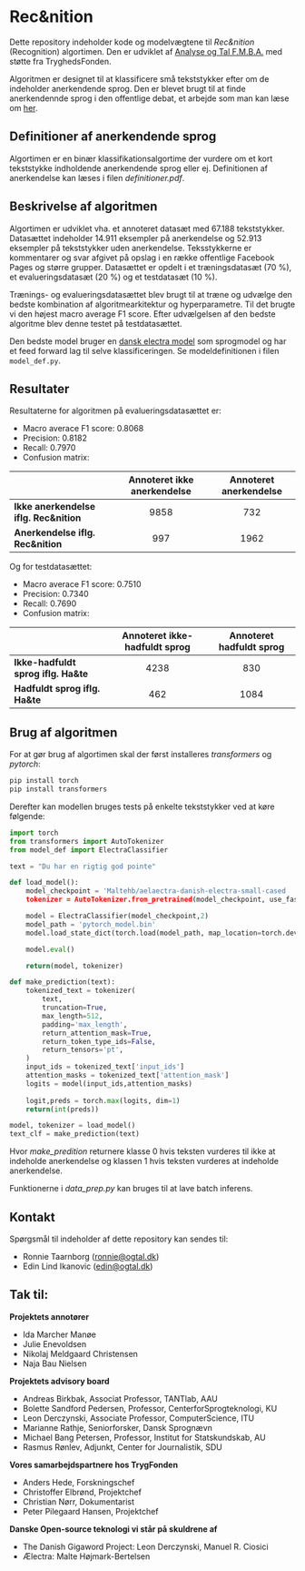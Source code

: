 # Rec&nition
Dette repository indeholder kode og modelvægtene til *Rec&nition* (Recognition) algortimen. Den er udviklet af [Analyse og Tal F.M.B.A.](www.ogtal.dk) med støtte fra TryghedsFonden. 

Algoritmen er designet til at klassificere små tekststykker efter om de indeholder anerkendende sprog. Den er blevet brugt til at finde anerkendennde sprog i den offentlige debat, et arbejde som man kan læse om [her](https://www.tryghed.dk/viden/publikationer/trivsel/anerkendelse-i-den-offentlige-debat-paa-facebook). 

## Definitioner af anerkendende sprog

Algortimen er en binær klassifikationsalgortime der vurdere om et kort tekststykke indholdende anerkendende sprog eller ej. Definitionen af anerkendelse kan læses i filen *definitioner.pdf*.

## Beskrivelse af algoritmen

Algortimen er udviklet vha. et annoteret datasæt med 67.188 tekststykker. Datasættet indeholder 14.911 eksempler på anerkendelse og 52.913 eksempler på tekststykker uden anerkendelse. Teksstykkerne er kommentarer og svar afgivet på opslag i en række offentlige Facebook Pages og større grupper. Datasættet er opdelt i et træningsdatasæt (70 %), et evalueringsdatasæt (20 %) og et testdatasæt (10 %).  

Trænings- og evalueringsdatasættet blev brugt til at træne og udvælge den bedste kombination af algoritmearkitektur og hyperparametre. Til det brugte vi den højest macro average F1 score. Efter udvælgelsen af den bedste algoritme blev denne testet på testdatasættet. 

Den bedste model bruger en [dansk electra model](https://huggingface.co/Maltehb/-l-ctra-danish-electra-small-uncased#) som sprogmodel og har et feed forward lag til selve klassificeringen. Se modeldefinitionen i filen `model_def.py`. 

## Resultater
		
Resultaterne for algoritmen på evalueringsdatasættet er: 
 - Macro averace F1 score: 0.8068
 - Precision: 0.8182 
 - Recall: 0.7970 
 - Confusion matrix:

|         | Annoteret ikke anerkendelse | Annoteret anerkendelse  |
| ------------- |:-------------:| :-----:|
| **Ikke anerkendelse iflg. Rec&nition** | 9858 | 732 |
| **Anerkendelse iflg. Rec&nition**      | 997  | 1962 |


Og for testdatasættet:
 - Macro averace F1 score: 0.7510
 - Precision: 0.7340  
 - Recall: 0.7690
 - Confusion matrix:

|         | Annoteret ikke-hadfuldt sprog | Annoteret hadfuldt sprog  |
| ------------- |:-------------:| :-----:|
| **Ikke-hadfuldt sprog iflg. Ha&te** | 4238 | 830 |
| **Hadfuldt sprog iflg. Ha&te**      | 462  | 1084 |


## Brug af algoritmen

For at gør brug af algortimen skal der først installeres *transformers* og *pytorch*:
```bash
pip install torch
pip install transformers

```

Derefter kan modellen bruges tests på enkelte tekststykker ved at køre følgende:

```python
import torch
from transformers import AutoTokenizer
from model_def import ElectraClassifier

text = "Du har en rigtig god pointe"

def load_model():
    model_checkpoint = 'Maltehb/aelaectra-danish-electra-small-cased
    tokenizer = AutoTokenizer.from_pretrained(model_checkpoint, use_fast=True)

    model = ElectraClassifier(model_checkpoint,2)
    model_path = 'pytorch_model.bin'
    model.load_state_dict(torch.load(model_path, map_location=torch.device('cpu')))

    model.eval()

    return(model, tokenizer)

def make_prediction(text):
    tokenized_text = tokenizer(
        text,
        truncation=True,
        max_length=512,
        padding='max_length',
        return_attention_mask=True,
        return_token_type_ids=False,
        return_tensors='pt',
    )
    input_ids = tokenized_text['input_ids']
    attention_masks = tokenized_text['attention_mask']
    logits = model(input_ids,attention_masks)
    
    logit,preds = torch.max(logits, dim=1)
    return(int(preds))

model, tokenizer = load_model()
text_clf = make_prediction(text)
```
Hvor *make_predition* returnere klasse 0 hvis teksten vurderes til ikke at indeholde anerkendelse og klassen 1 hvis teksten vurderes at indeholde anerkendelse. 

Funktionerne i *data_prep.py* kan bruges til at lave batch inferens. 

## Kontakt

Spørgsmål til indeholder af dette repository kan sendes til:
 - Ronnie Taarnborg (ronnie@ogtal.dk)
 - Edin Lind Ikanovic (edin@ogtal.dk)

## Tak til:

**Projektets annotører**
 - Ida Marcher Manøe
 - Julie Enevoldsen
 - Nikolaj Meldgaard Christensen
 - Naja Bau Nielsen

**Projektets advisory board**
 - Andreas Birkbak, Associat Professor, TANTlab, AAU 
 - Bolette Sandford Pedersen, Professor, CenterforSprogteknologi, KU
 - Leon Derczynski, Associate Professor, ComputerScience, ITU
 - Marianne Rathje, Seniorforsker, Dansk Sprognævn
 - Michael Bang Petersen, Professor, Institut for Statskundskab, AU
 - Rasmus Rønlev, Adjunkt, Center for Journalistik, SDU

**Vores samarbejdspartnere hos TrygFonden**
 - Anders Hede, Forskningschef
 - Christoffer Elbrønd, Projektchef
 - Christian Nørr, Dokumentarist
 - Peter Pilegaard Hansen, Projektchef

**Danske Open-source teknologi vi står på skuldrene af**
 - The Danish Gigaword Project: Leon Derczynski, Manuel R. Ciosici
 - Ælectra: Malte Højmark-Bertelsen
